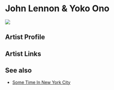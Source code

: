 # John Lennon & Yoko Ono

![](../../asssets/artists/John_Lennon_and_Yoko_Ono.png)

## Artist Profile



## Artist Links



## See also

- [Some Time In New York City](John_Lennon_and_Yoko_Ono-Some_Time_In_New_York_City.md)
